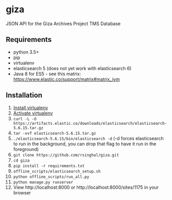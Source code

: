 # giza
JSON API for the Giza Archives Project TMS Database

## Requirements
* python 3.5+
* pip
* virtualenv
* elasticsearch 5 (does not yet work with elasticsearch 6)
* Java 8 for ES5 - see this matrix: https://www.elastic.co/support/matrix#matrix_jvm

## Installation
1. [Install virtualenv](https://virtualenv.pypa.io/en/latest/installation.html)
2. [Activate virtualenv](https://virtualenv.pypa.io/en/latest/userguide.html)
3. `curl -L -O https://artifacts.elastic.co/downloads/elasticsearch/elasticsearch-5.6.15.tar.gz`
4. `tar -xvf elasticsearch-5.6.15.tar.gz`
5. `./elasticsearch-5.6.15/bin/elasticsearch -d` (-d forces elasticsearch to run in the background, you can drop that flag to have it run in the foreground)
6. `git clone https://github.com/rsinghal/giza.git`
7. `cd giza`
8. `pip install -r requirements.txt`
9. `offline_scripts/elasticsearch_setup.sh`
10. `python offline_scripts/run_all.py`
11. `python manage.py runserver`
12. View http://localhost:8000 or http://localhost:8000/sites/1175 in your browser
